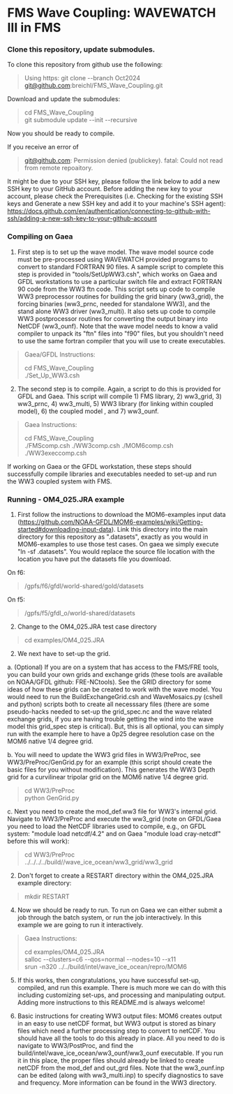 # FMS Wave Coupling: WAVEWATCH III in FMS

### Clone this repository, update submodules.

To clone this repository from github use the following:

> Using https:
> git clone --branch Oct2024 git@github.com:breichl/FMS_Wave_Coupling.git

Download and update the submodules:

> cd FMS_Wave_Coupling  
> git submodule update --init --recursive

Now you should be ready to compile.

If you receive an error of 

>git@github.com: Permission denied (publickey).
>fatal: Could not read from remote repoaitory.

It might be due to your SSH key, please follow the link below to add a new SSH key to your GitHub account. Before adding the new key to your account, please check the Prerequisites (i.e. Checking for the existing SSH keys and Generate a new SSH key and add it to your machine's SSH agent):
https://docs.github.com/en/authentication/connecting-to-github-with-ssh/adding-a-new-ssh-key-to-your-github-account

### Compiling on Gaea

1. First step is to set up the wave model.  The wave model source code must be pre-processed using WAVEWATCH provided programs to convert to standard FORTRAN 90 files.  A sample script to complete this step is provided in "tools/SetUpWW3.csh", which works on Gaea and GFDL workstations to use a particular switch file and extract FORTRAN 90 code from the WW3 ftn code.  This script sets up code to compile WW3 preprocessor routines for building the grid binary (ww3_grid), the forcing binaries (ww3_prnc, needed for standalone WW3), and the stand alone WW3 driver (ww3_multi).  It also sets up code to compile WW3 postprocessor routines for converting the output binary into NetCDF (ww3_ounf).  Note that the wave model needs to know a valid compiler to unpack its "ftn" files into "f90" files, but you shouldn't need to use the same fortran compiler that you will use to create executables.

> Gaea/GFDL Instructions:
>
> cd FMS_Wave_Coupling  
> ./Set_Up_WW3.csh

2. The second step is to compile.  Again, a script to do this is provided for GFDL and Gaea.  This script will compile 1) FMS library, 2) ww3_grid, 3) ww3_prnc, 4) ww3_multi, 5) WW3 library (for linking within coupled model), 6) the coupled model , and 7) ww3_ounf.

> Gaea Instructions:
>
> cd FMS_Wave_Coupling  
> ./FMScomp.csh
> ./WW3comp.csh
> ./MOM6comp.csh
> ./WW3execcomp.csh


If working on Gaea or the GFDL workstation, these steps should successfully compile libraries and executables needed to set-up and run the WW3 coupled system with FMS.

### Running - OM4_025.JRA example

1. First follow the instructions to download the MOM6-examples input data (https://github.com/NOAA-GFDL/MOM6-examples/wiki/Getting-started#downloading-input-data).  Link this directory into the main directory for this repository as ".datasets", exactly as you would in MOM6-examples to use those test cases.  On gaea we simply execute "ln -sf <see location below> .datasets".  You would replace the source file location with the location you have put the datasets file you download.

On f6:  
>/gpfs/f6/gfdl/world-shared/gold/datasets

On f5:  
>/gpfs/f5/gfdl_o/world-shared/datasets  

2. Change to the OM4_025.JRA test case directory

> cd examples/OM4_025.JRA

2. We next have to set-up the grid.

a. (Optional) If you are on a system that has access to the FMS/FRE tools, you can build your own grids and exchange grids (these tools are available on NOAA/GFDL github: FRE-NCtools).  See the GRID directory for some ideas of how these grids can be created to work with the wave model.  You would need to run the BuildExchangeGrid.csh and WaveMosaics.py (cshell and python) scripts both to create all necesssary files (there are some pseudo-hacks needed to set-up the grid_spec.nc and the wave related exchange grids, if you are having trouble getting the wind into the wave model this grid_spec step is critical).  But, this is all optional, you can simply run with the example here to have a 0p25 degree resolution case on the MOM6 native 1/4 degree grid.  

b. You will need to update the WW3 grid files in WW3/PreProc, see WW3/PreProc/GenGrid.py for an example (this script should create the basic files for you without modification). This generates the WW3 Depth grid for a curvilinear tripolar grid on the MOM6 native 1/4 degree grid.  

> cd WW3/PreProc  
> python GenGrid.py

c. Next you need to create the mod_def.ww3 file for WW3's internal grid.  Navigate to WW3/PreProc and execute the ww3_grid (note on GFDL/Gaea you need to load the NetCDF libraries used to compile, e.g., on GFDL system: "module load netcdf/4.2" and on Gaea "module load cray-netcdf" before this will work):

> cd WW3/PreProc  
> ../../../../build/<compiler environment>/wave_ice_ocean/ww3_grid/ww3_grid

2. Don't forget to create a RESTART directory within the OM4_025.JRA example directory:

> mkdir RESTART

4.  Now we should be ready to run.  To run on Gaea we can either submit a job through the batch system, or run the job interactively.  In this example we are going to run it interactively.

> Gaea Instructions:
>
> cd examples/OM4_025.JRA  
> salloc --clusters=c6 --qos=normal --nodes=10 --x11  
> srun -n320 ../../build/intel/wave_ice_ocean/repro/MOM6

5.  If this works, then congratulations, you have successful set-up, compiled, and run this example.  There is much more we can do with this including customizing set-ups, and processing and manipulating output.  Adding more instructions to this README.md is always welcome!

6.  Basic instructions for creating WW3 output files:  MOM6 creates output in an easy to use netCDF format, but WW3 output is stored as binary files which need a further processing step to convert to netCDF.  You should have all the tools to do this already in place.  All you need to do is navigate to WW3/PostProc, and find the build/intel/wave_ice_ocean/ww3_ounf/ww3_ounf executable.  If you run it in this place, the proper files should already be linked to create netCDF from the mod_def and out_grd files.  Note that the ww3_ounf.inp can be edited (along with ww3_multi.inp) to specify diagnostics to save and frequency.  More information can be found in the WW3 directory.
